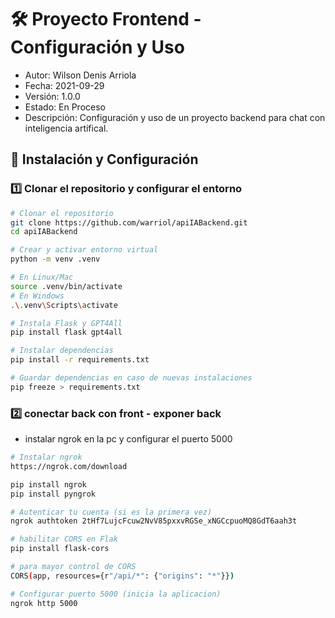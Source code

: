 # 🛠️ Proyecto Frontend - Configuración y Uso
- Autor: Wilson Denis Arriola
- Fecha: 2021-09-29
- Versión: 1.0.0
- Estado: En Proceso
- Descripción: Configuración y uso de un proyecto backend para chat con inteligencia artifical.

## 🚀 Instalación y Configuración

### 1️⃣ Clonar el repositorio y configurar el entorno
```sh
# Clonar el repositorio
git clone https://github.com/warriol/apiIABackend.git
cd apiIABackend

# Crear y activar entorno virtual
python -m venv .venv

# En Linux/Mac
source .venv/bin/activate
# En Windows
.\.venv\Scripts\activate

# Instala Flask y GPT4All
pip install flask gpt4all

# Instalar dependencias
pip install -r requirements.txt

# Guardar dependencias en caso de nuevas instalaciones
pip freeze > requirements.txt
```

### 2️⃣ conectar back con front - exponer back
- instalar ngrok en la pc y configurar el puerto 5000
```sh
# Instalar ngrok
https://ngrok.com/download

pip install ngrok
pip install pyngrok

# Autenticar tu cuenta (si es la primera vez)
ngrok authtoken 2tHf7LujcFcuw2NvV85pxxvRGSe_xNGCcpuoMQ8GdT6aah3t

# habilitar CORS en Flak
pip install flask-cors

# para mayor control de CORS
CORS(app, resources={r"/api/*": {"origins": "*"}})

# Configurar puerto 5000 (inicia la aplicacion)
ngrok http 5000
```
